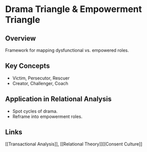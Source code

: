 <!-- @format -->

# Drama Triangle & Empowerment Triangle

## Overview

Framework for mapping dysfunctional vs. empowered roles.

## Key Concepts

- Victim, Persecutor, Rescuer
- Creator, Challenger, Coach

## Application in Relational Analysis

- Spot cycles of drama.
- Reframe into empowerment roles.

## Links

[[Transactional Analysis]], [[Relational Theory]][[Consent Culture]]
